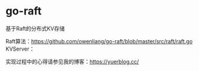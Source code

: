 # go-raft

基于Raft的分布式KV存储

Raft算法：https://github.com/owenliang/go-raft/blob/master/src/raft/raft.go
KVServer：

实现过程中的心得请参见我的博客：https://yuerblog.cc/

